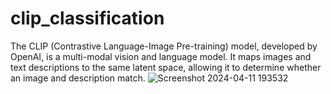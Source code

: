 # clip_classification
The CLIP (Contrastive Language-Image Pre-training) model, developed by OpenAI, is a multi-modal vision and language model. It maps images and text descriptions to the same latent space, allowing it to determine whether an image and description match. 
![Screenshot 2024-04-11 193532](https://github.com/Deeplearner11/clip_classification/assets/87230145/93aa5052-018d-4862-b80b-21ff58effd68)

